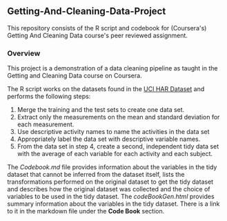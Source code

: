 ## Getting-And-Cleaning-Data-Project

This repository consists of the R script and codebook for (Coursera's) Getting And Cleaning Data course's peer reviewed assignment.

### Overview

This project is a demonstration of a data cleaning pipeline as taught in the Getting and Cleaning Data course on Coursera.

The R script works on the datasets found in the [UCI HAR Dataset](http://archive.ics.uci.edu/ml/datasets/Human+Activity+Recognition+Using+Smartphones) and performs the following steps:

1. Merge the training and the test sets to create one data set.
2. Extract only the measurements on the mean and standard deviation for each measurement.
3. Use descriptive activity names to name the activities in the data set
4. Appropriately label the data set with descriptive variable names.
5. From the data set in step 4, create a second, independent tidy data set with the average of each variable for each activity and each subject.

The *Codebook.md* file provides information about the variables in the tidy dataset that cannot be inferred from the dataset itself, lists the transformations performed on the original dataset to get the tidy dataset and describes how the original dataset was collected and the choice of variables to be used in the tidy dataset. The *codeBookGen.html* provides summary information about the variables in the tidy dataset. There is a link to it in the markdown file under the **Code Book** section. 
